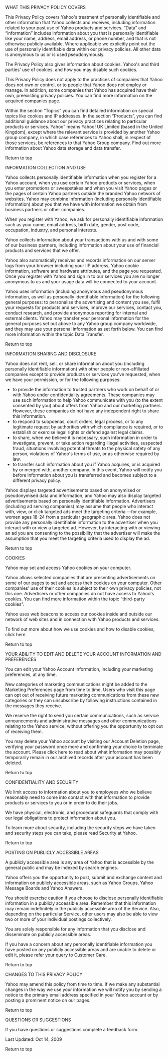 WHAT THIS PRIVACY POLICY COVERS

This Privacy Policy covers Yahoo's treatment of personally identifiable and other information that Yahoo collects and receives, including information related to your past use of Yahoo products and services. “Data” and “information” includes information about you that is personally identifiable like your name, address, email address, or phone number, and that is not otherwise publicly available. Where applicable we explicitly point out the use of personally identifiable data within our privacy policies. All other data is anonymous to us or is used pseudonymously.

The Privacy Policy also gives information about cookies. Yahoo's and third parties' use of cookies. and how you may disable such cookies.

This Privacy Policy does not apply to the practices of companies that Yahoo does not own or control, or to people that Yahoo does not employ or manage. In addition, some companies that Yahoo has acquired have their own, preexisting privacy policies. You can find more information on the acquired companies page.

Within the section “Topics” you can find detailed information on special topics like cookies and IP addresses. In the section “Products”, you can find additional guidance about our privacy practices relating to particular products or services. Yahoo” means Yahoo! UK Limited (based in the United Kingdom), except where the relevant service is provided by another Yahoo group company, in which case references to Yahoo shall, in respect of those services, be references to that Yahoo Group company. Find out more information about Yahoo data storage and data transfer.

Return to top

INFORMATION COLLECTION AND USE

Yahoo collects personally identifiable information when you register for a Yahoo account, when you use certain Yahoo products or services, when you enter promotions or sweepstakes and when you visit Yahoo pages or the pages of certain Yahoo partners outside the branded Yahoo network of websites. Yahoo may combine information (including personally identifiable information) about you that we have with information we obtain from business partners or other companies.

When you register with Yahoo, we ask for personally identifiable information such as your name, email address, birth date, gender, post code, occupation, industry, and personal interests.

Yahoo collects information about your transactions with us and with some of our business partners, including information about your use of financial products and services that we offer.

Yahoo also automatically receives and records information on our server logs from your browser including your IIP address, Yahoo cookie information, software and hardware attributes, and the page you requested. Once you register with Yahoo and sign in to our services you are no longer anonymous to us and your usage data will be connected to your account.

Yahoo uses information (including anonymous and pseudonymous information, as well as personally identifiable information) for the following general purposes: to personalise the advertising and content you see, fulfil your requests for products and services, improve our services, contact you, conduct research, and provide anonymous reporting for internal and external clients. Yahoo may transfer your personal information for the general purposes set out above to any Yahoo group company worldwide, and they may use your personal information as set forth below. You can find more information within the topic Data Transfer.

Return to top

INFORMATION SHARING AND DISCLOSURE

Yahoo does not rent, sell, or share information about you (including personally identifiable information) with other people or non-affiliated companies except to provide products or services you've requested, when we have your permission, or for the following purposes:

*   to provide the information to trusted partners who work on behalf of or with Yahoo under confidentiality agreements. These companies may use such information to help Yahoo communicate with you (to the extent consented by you) about offers from Yahoo and our marketing partners. However, these companies do not have any independent right to share this information.
*   to respond to subpoenas, court orders, legal process, or to any legitimate request by authorities with which compliance is required, or to establish or exercise legal rights or defend against legal claims.
*   to share, when we believe it is necessary, such information in order to investigate, prevent, or take action regarding illegal activities, suspected fraud, situations involving potential threats to the physical safety of any person, violations of Yahoo's terms of use, or as otherwise required by law.
*   to transfer such information about you if Yahoo acquires, or is acquired by or merged with, another company. In this event, Yahoo will notify you before information about you is transferred and becomes subject to a different privacy policy.

Yahoo displays targeted advertisements based on anonymised or pseudonymised data and information, and Yahoo may also display targeted advertisements based on personally identifiable information. Advertisers (including ad serving companies) may assume that people who interact with, view, or click targeted ads meet the targeting criteria —for example, women ages 18-24 from a particular geographic area. Yahoo does not provide any personally identifiable information to the advertiser when you interact with or view a targeted ad. However, by interacting with or viewing an ad you are consenting to the possibility that the advertiser will make the assumption that you meet the targeting criteria used to display the ad.

Return to top

COOKIES

Yahoo may set and access Yahoo cookies on your computer.

Yahoo allows selected companies that are presenting advertisements on some of our pages to set and access their cookies on your computer. Other companies' use of their cookies is subject to their own privacy policies, not this one. Advertisers or other companies do not have access to Yahoo's cookies. You can find more information within the topic “third-party cookies”.

Yahoo uses web beacons to access our cookies inside and outside our network of web sites and in connection with Yahoo products and services.

To find out more about how we use cookies and how to disable cookies, click here.

Return to top

YOUR ABILITY TO EDIT AND DELETE YOUR ACCOUNT INFORMATION AND PREFERENCES

You can edit your Yahoo Account Information, including your marketing preferences, at any time.

New categories of marketing communications might be added to the Marketing Preferences page from time to time. Users who visit this page can opt out of receiving future marketing communications from these new categories or they can unsubscribe by following instructions contained in the messages they receive.

We reserve the right to send you certain communications, such as service announcements and administrative messages and other communications relating to the Yahoo service, without offering you the opportunity to opt out of receiving them.

You may delete your Yahoo account by visiting our Account Deletion page, verifying your password once more and confirming your choice to terminate the account. Please click here to read about what information may possibly temporarily remain in our archived records after your account has been deleted.

Return to top

CONFIDENTIALITY AND SECURITY

We limit access to information about you to employees who we believe reasonably need to come into contact with that information to provide products or services to you or in order to do their jobs.

We have physical, electronic, and procedural safeguards that comply with our legal obligations to protect information about you.

To learn more about security, including the security steps we have taken and security steps you can take, please read Security at Yahoo.

Return to top

POSTING ON PUBLICLY ACCESSIBLE AREAS

A publicly accessible area is any area of Yahoo that is accessible by the general public and may be indexed by search engines.

Yahoo offers you the opportunity to post, submit and exchange content and information on publicly accessible areas, such as Yahoo Groups, Yahoo Message Boards and Yahoo Answers.

You should exercise caution if you choose to disclose personally identifiable information in a publicly accessible area. Remember that this information may remain indefinitely in the publicly accessible area of the Service. Also, depending on the particular Service, other users may also be able to view two or more of your individual postings collectively.

You are solely responsible for any information that you disclose and disseminate on publicly accessible areas.

If you have a concern about any personally identifiable information you have posted on any publicly accessible areas and are unable to delete or edit it, please refer your query to Customer Care.

Return to top

CHANGES TO THIS PRIVACY POLICY

Yahoo may amend this policy from time to time. If we make any substantial changes in the way we use your information we will notify you by sending a notice to the primary email address specified in your Yahoo account or by posting a prominent notice on our pages.

Return to top

QUESTIONS OR SUGGESTIONS

If you have questions or suggestions complete a feedback form.

Last Updated: Oct 14, 2009

Return to top